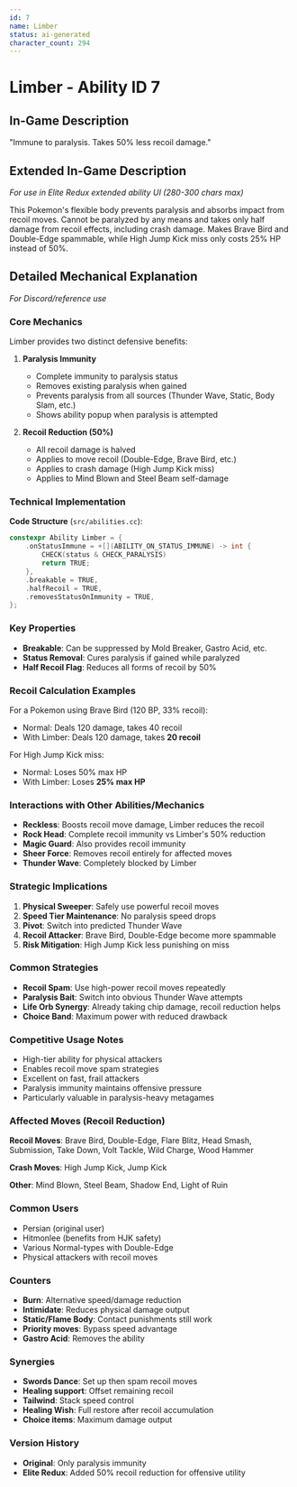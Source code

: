 ```yaml
---
id: 7
name: Limber
status: ai-generated
character_count: 294
---
```


# Limber - Ability ID 7

## In-Game Description
"Immune to paralysis. Takes 50% less recoil damage."

## Extended In-Game Description
*For use in Elite Redux extended ability UI (280-300 chars max)*

This Pokemon's flexible body prevents paralysis and absorbs impact from recoil moves. Cannot be paralyzed by any means and takes only half damage from recoil effects, including crash damage. Makes Brave Bird and Double-Edge spammable, while High Jump Kick miss only costs 25% HP instead of 50%.

## Detailed Mechanical Explanation
*For Discord/reference use*

### Core Mechanics
Limber provides two distinct defensive benefits:

1. **Paralysis Immunity**
   - Complete immunity to paralysis status
   - Removes existing paralysis when gained
   - Prevents paralysis from all sources (Thunder Wave, Static, Body Slam, etc.)
   - Shows ability popup when paralysis is attempted

2. **Recoil Reduction (50%)**
   - All recoil damage is halved
   - Applies to move recoil (Double-Edge, Brave Bird, etc.)
   - Applies to crash damage (High Jump Kick miss)
   - Applies to Mind Blown and Steel Beam self-damage

### Technical Implementation

**Code Structure** (`src/abilities.cc`):
```cpp
constexpr Ability Limber = {
    .onStatusImmune = +[](ABILITY_ON_STATUS_IMMUNE) -> int {
        CHECK(status & CHECK_PARALYSIS)
        return TRUE;
    },
    .breakable = TRUE,
    .halfRecoil = TRUE,
    .removesStatusOnImmunity = TRUE,
};
```

### Key Properties
- **Breakable**: Can be suppressed by Mold Breaker, Gastro Acid, etc.
- **Status Removal**: Cures paralysis if gained while paralyzed
- **Half Recoil Flag**: Reduces all forms of recoil by 50%

### Recoil Calculation Examples
For a Pokemon using Brave Bird (120 BP, 33% recoil):
- Normal: Deals 120 damage, takes 40 recoil
- With Limber: Deals 120 damage, takes **20 recoil**

For High Jump Kick miss:
- Normal: Loses 50% max HP
- With Limber: Loses **25% max HP**

### Interactions with Other Abilities/Mechanics
- **Reckless**: Boosts recoil move damage, Limber reduces the recoil
- **Rock Head**: Complete recoil immunity vs Limber's 50% reduction
- **Magic Guard**: Also provides recoil immunity
- **Sheer Force**: Removes recoil entirely for affected moves
- **Thunder Wave**: Completely blocked by Limber

### Strategic Implications
1. **Physical Sweeper**: Safely use powerful recoil moves
2. **Speed Tier Maintenance**: No paralysis speed drops
3. **Pivot**: Switch into predicted Thunder Wave
4. **Recoil Attacker**: Brave Bird, Double-Edge become more spammable
5. **Risk Mitigation**: High Jump Kick less punishing on miss

### Common Strategies
- **Recoil Spam**: Use high-power recoil moves repeatedly
- **Paralysis Bait**: Switch into obvious Thunder Wave attempts
- **Life Orb Synergy**: Already taking chip damage, recoil reduction helps
- **Choice Band**: Maximum power with reduced drawback

### Competitive Usage Notes
- High-tier ability for physical attackers
- Enables recoil move spam strategies
- Excellent on fast, frail attackers
- Paralysis immunity maintains offensive pressure
- Particularly valuable in paralysis-heavy metagames

### Affected Moves (Recoil Reduction)
**Recoil Moves**: Brave Bird, Double-Edge, Flare Blitz, Head Smash, Submission, Take Down, Volt Tackle, Wild Charge, Wood Hammer

**Crash Moves**: High Jump Kick, Jump Kick

**Other**: Mind Blown, Steel Beam, Shadow End, Light of Ruin

### Common Users
- Persian (original user)
- Hitmonlee (benefits from HJK safety)
- Various Normal-types with Double-Edge
- Physical attackers with recoil moves

### Counters
- **Burn**: Alternative speed/damage reduction
- **Intimidate**: Reduces physical damage output
- **Static/Flame Body**: Contact punishments still work
- **Priority moves**: Bypass speed advantage
- **Gastro Acid**: Removes the ability

### Synergies
- **Swords Dance**: Set up then spam recoil moves
- **Healing support**: Offset remaining recoil
- **Tailwind**: Stack speed control
- **Healing Wish**: Full restore after recoil accumulation
- **Choice items**: Maximum damage output

### Version History
- **Original**: Only paralysis immunity
- **Elite Redux**: Added 50% recoil reduction for offensive utility